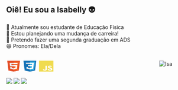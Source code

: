## Oiê! Eu sou a Isabelly 👽

🔭 Atualmente sou estudante de Educação Física <br>
🤔 Estou planejando uma mudança de carreira! <br>
💬 Pretendo fazer uma segunda graduação em ADS <br>
😄 Pronomes: Ela/Dela <br>

<div style="display: inline_block"><br>
   <img align="center" alt="Isa-HTML" height="30" width="40" src="https://raw.githubusercontent.com/devicons/devicon/master/icons/html5/html5-original.svg">
  <img align="center" alt="Isa-CSS" height="30" width="40" src="https://raw.githubusercontent.com/devicons/devicon/master/icons/css3/css3-original.svg">
   <img align="center" alt="Isa-Js" height="30" width="40" src="https://raw.githubusercontent.com/devicons/devicon/master/icons/javascript/javascript-plain.svg">
   <img align="right" alt="Isa" height="90" width="90" src="https://cdn.discordapp.com/attachments/907706864475701258/1305362902219227208/Design_sem_nome.gif?ex=6732c170&is=67316ff0&hm=68287a70c14528c558ebc1e00487fca3d09921112d22797022f7f1cdc3dc6156&">
</div>

<br>

<div> 
  <a href="https://instagram.com/umaisaduasbeli" target="_blank"><img src="https://img.shields.io/badge/-Instagram-%23E4405F?style=for-the-badge&logo=instagram&logoColor=white" target="_blank"></a>
 	<a href="https://www.twitch.tv/1isa2beli" target="_blank"><img src="https://img.shields.io/badge/Twitch-9146FF?style=for-the-badge&logo=twitch&logoColor=white" target="_blank"></a>
  <a href="https://www.linkedin.com/in/isabelly-pereira-neto/" target="_blank"><img src="https://img.shields.io/badge/-LinkedIn-%230077B5?style=for-the-badge&logo=linkedin&logoColor=white" target="_blank"></a> 
</div>

